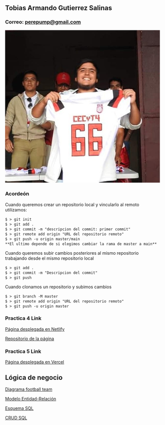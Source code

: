## Tobias Armando Gutierrez Salinas

### Correo: perepump@gmail.com

![Tobias](archivos-multimedia/tobiasgtz.jpg)


### Acordeón 

Cuando queremos crear un repositorio local y vincularlo al remoto utilizamos:

```git
$ > git init
$ > git add .
$ > git commit -m "descripcion del commit: primer commit"
$ > git remote add origin "URL del repositorio remoto"
$ > git push -u origin master/main 
**El ultimo depende de si elegimos cambiar la rama de master a main**
```

Cuando queremos subir cambios posteriores al mismo repositorio trabajando desde el mismo repositorio local

```git
$ > git add .
$ > git commit -m "Descripcion del commit"
$ > git push
```
Cuando clonamos un repositorio y subimos cambios

```git
$ > git branch -M master
$ > git remote add origin "URL del repositorio remoto"
$ > git push -u origin master
```

### Practica 4 Link

[Página desplegada en Netlify](https://earnest-kleicha-ecb313.netlify.app/posts/)

[Repositorio de la página](https://github.com/Tobias66Jags/tobias-astropage)

### Practica 5 Link

[Página desplegada en Vercel](https://tobias-astropage.vercel.app/)

## Lógica de negocio
[Diagrama football team](https://github.com/Tobias66Jags/gutierrez-tobias-practicas-3/blob/main/archivos-multimedia/Football-team-logic.drawio.png)

[Modelo Entidad-Relación](https://github.com/Tobias66Jags/gutierrez-tobias-practicas-3/blob/main/entidad-relacion-tobias.md)

[Esquema SQL](https://github.com/Tobias66Jags/gutierrez-tobias-practicas-3/blob/main/football_schema.SQL)

[CRUD SQL](https://github.com/Tobias66Jags/gutierrez-tobias-practicas-3/blob/main/football_crud.sql)


